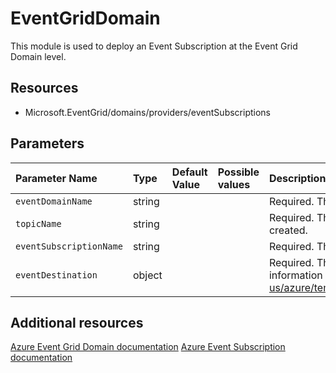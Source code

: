 # EventGridDomain

This module is used to deploy an Event Subscription at the Event Grid Domain level.

## Resources

- Microsoft.EventGrid/domains/providers/eventSubscriptions

## Parameters
| Parameter Name | Type | Default Value | Possible values | Description |
| :-             | :-   | :-            | :-              | :-          |
| `eventDomainName` | string | | | Required. The name of the Event Grid Domain the subscription is being created for.
| `topicName` | string | | | Required. The topic within the Event Domain for which the subscription needs to be created.
| `eventSubscriptionName` | string | | | Required. The name of the Event subscription
| `eventDestination` | object | | | Required. The Destination object used to define the subscription endpoint type. More information here: https://docs.microsoft.com/en-us/azure/templates/microsoft.eventgrid/eventsubscriptions#EventSubscriptionDestination

## Additional resources
[Azure Event Grid Domain documentation](https://docs.microsoft.com/en-us/azure/event-grid/event-domains)
[Azure Event Subscription documentation](https://docs.microsoft.com/en-us/azure/templates/microsoft.eventgrid/eventsubscriptions)